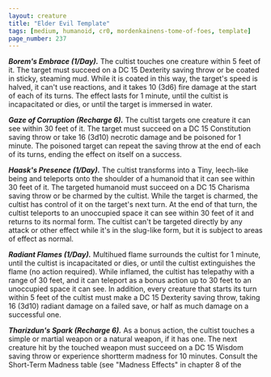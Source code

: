 ```yaml
---
layout: creature
title: "Elder Evil Template"
tags: [medium, humanoid, cr0, mordenkainens-tome-of-foes, template]
page_number: 237
---
```



***Borem's Embrace (1/Day).*** The cultist touches one creature within 5 feet of it. The target must succeed on a DC 15 Dexterity saving throw or be coated in sticky, steaming mud. While it is coated in this way, the target's speed is halved, it can't use reactions, and it takes 10 (3d6) fire damage at the start of each of its turns. The effect lasts for 1 minute, until the cultist is incapacitated or dies, or until the target is immersed in water.

***Gaze of Corruption (Recharge 6).*** The cultist targets one creature it can see within 30 feet of it. The target must succeed on a DC 15 Constitution saving throw or take 16 (3d10) necrotic damage and be poisoned for 1 minute. The poisoned target can repeat the saving throw at the end of each of its turns, ending the effect on itself on a success.

***Haask's Presence (1/Day).*** The cultist transforms into a Tiny, leech-like being and teleports onto the shoulder of a humanoid that it can see within 30 feet of it. The targeted humanoid must succeed on a DC 15 Charisma saving throw or be charmed by the cultist. While the target is charmed, the cultist has control of it on the target's next turn. At the end of that turn, the cultist teleports to an unoccupied space it can see within 30 feet of it and returns to its normal form. The cultist can't be targeted directly by any attack or other effect while it's in the slug-like form, but it is subject to areas of effect as normal.

***Radiant Flames (1/Day).*** Multihued flame surrounds the cultist for 1 minute, until the cultist is incapacitated or dies, or until the cultist extinguishes the flame (no action required). While inflamed, the cultist has telepathy with a range of 30 feet, and it can teleport as a bonus action up to 30 feet to an unoccupied space it can see. In addition, every creature that starts its turn within 5 feet of the cultist must make a DC 15 Dexterity saving throw, taking 16 (3d10) radiant damage on a failed save, or half as much damage on a successful one.

***Tharizdun's Spark (Recharge 6).*** As a bonus action, the cultist touches a simple or martial weapon or a natural weapon, if it has one. The next creature hit by the touched weapon must succeed on a DC 15 Wisdom saving throw or experience shortterm madness for 10 minutes. Consult the Short-Term Madness table (see "Madness Effects" in chapter 8 of the